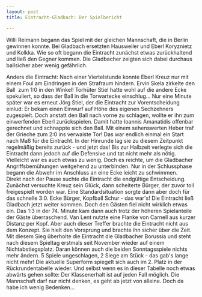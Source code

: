 ```yaml
---
layout: post
title: Eintracht-Gladbach: Der Spielbericht

---
```


Willi Reimann begann das Spiel mit der gleichen Mannschaft, die in Berlin gewinnen konnte. Bei Gladbach ersetzten Hausweiler und Eberl Koryznietz und Kolkka. Wie so oft begann die Eintracht zunächst etwas zurückhaltend und ließ den Gegner kommen. Die Gladbacher zeigten sich dabei durchaus ballsicher aber wenig gefährlich.

Anders die Eintracht: Nach einer Viertelstunde konnte Eberl Kreuz nur mit einem Foul am Eindringen in den Strafraum hindern. Ervin Skela zirkelte den Ball  zum 1:0 in den Winkel! Torhüter Stiel hatte wohl auf die andere Ecke spekuliert, so dass der Ball in die Torwartecke einschlug... Nur eine Minute später war es erneut Jörg Stiel, der die Eintracht zur Vorentscheidung einlud: Er bekam einen Einwurf auf Höhe des eigenen Sechzehners zugespielt. Doch anstatt den Ball nach vorne zu schlagen, wollte er ihn zum einwerfenden Eberl zurückspielen. Damit hatte Ioannis Amanatidis offenbar gerechnet und schnappte sich den Ball. Mit einem sehenswerten Heber traf der Grieche zum 2:0 ins verwaiste Tor! Das war endlich einmal ein Start nach Maß für die Eintracht. In der Hinrunde lag sie zu diesem Zeitpunkt regelmäßig bereits zurück - und jetzt das! Bis zur Halbzeit verlegte sich die Eintracht dann jedoch auf die Defensive und tat nicht mehr als nötig. Vielleicht war es auch etwas zu wenig. Doch es reichte, um die Gladbacher Angriffsbemühungen weitgehend zu unterbinden. Nur in der Schlussphase begann die Abwehr im Anschluss an eine Ecke leicht zu schwimmen.  
Direkt nach der Pause suchte die Eintracht die endgültige Entscheidung. Zunächst versuchte Kreuz sein Glück, dann scheiterte Bürger, der zuvor toll freigespielt worden war. Eine Standardsituation sorgte dann aber doch für das schnelle 3:0. Ecke Bürger, Kopfball Schur - das war's! Die Eintracht ließ Gladbach jetzt weiter kommen. Doch den Gästen fiel nicht wirklich etwas ein. Das 1:3 in der 74. Minute kam dann auch trotz der höheren Spielanteile der Gäste überraschend. Van Lent nutzte eine Flanke von Carnell aus kurzer Distanz per Kopf. Aber auch dieser Treffer brachte die Eintracht nicht aus dem Konzept. Sie hielt den Vorsprung und brachte ihn sicher über die Zeit.  
Mit diesem Sieg überholte die Eintracht die Gladbacher Borussia und steht nach diesem Spieltag erstmals seit November wieder auf einem Nichtabstiegsplatz. Daran können auch die beiden Sonntagsspiele nichts mehr ändern. 5 Spiele ungeschlagen, 2 Siege am Stück - das gab's lange nicht mehr! Die aktuelle Superform spiegelt sich auch im 2. Platz in der Rückrundentabelle wieder. Und selbst wenn es in dieser Tabelle noch etwas abwärts gehen sollte: Der Klassenerhalt ist auf jeden Fall möglich. Die Mannschaft darf nur nicht denken, es geht ab jetzt von alleine. Doch da habe ich wenig Bedenken...
